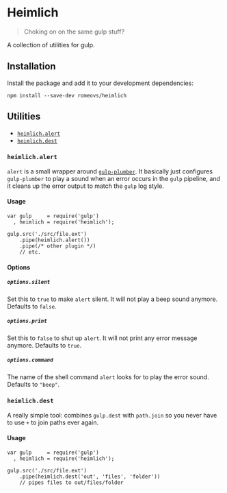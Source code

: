 # Heimlich
> Choking on on the same gulp stuff?

A collection of utilities for gulp.

## Installation
Install the package and add it to your development dependencies:
```
npm install --save-dev romeovs/heimlich
```

## Utilities
- [`heimlich.alert`](#heimlichalert)
- [`heimlich.dest`](#heimlichdest)

### `heimlich.alert`

`alert` is a small wrapper around
[`gulp-plumber`](https://github.com/floatdrop/gulp-plumber).  It basically just
configures `gulp-plumber` to play a sound when an error occurs in the `gulp`
pipeline, and it cleans up the error output to match the `gulp` log style.

#### Usage
```
var gulp     = require('gulp')
  , heimlich = require('heimlich');

gulp.src('./src/file.ext')
    .pipe(heimlich.alert())
    .pipe(/* other plugin */)
    // etc.
```

#### Options

##### `options.silent`
Set this to `true` to make `alert` silent.  It will not play a beep
sound anymore.  Defaults to `false`.

##### `options.print`
Set this to `false` to shut up `alert`.  It will not print any error
message anymore.  Defaults to `true`.

##### `options.command`
The name of the shell command `alert` looks for to play the error sound.
Defaults to `"beep"`.


### `heimlich.dest`
A really simple tool: combines `gulp.dest` with `path.join` so you never
have to use `+` to join paths ever again.

#### Usage
```
var gulp     = require('gulp')
  , heimlich = require('heimlich');

gulp.src('./src/file.ext')
    .pipe(heimlich.dest('out', 'files', 'folder'))
    // pipes files to out/files/folder
```
